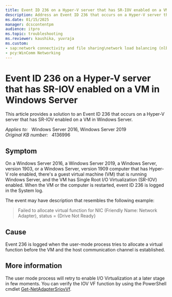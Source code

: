 ```yaml
---
title: Event ID 236 on a Hyper-V server that has SR-IOV enabled on a VM in Windows Server
description: Address an Event ID 236 that occurs on a Hyper-V server that has SR-IOV enabled on a VM in Windows Server.
ms.date: 01/15/2025
manager: dcscontentpm
audience: itpro
ms.topic: troubleshooting
ms.reviewer: kaushika, yuvraja
ms.custom:
- sap:network connectivity and file sharing\network load balancing (nlb)
- pcy:WinComm Networking
---
```

# Event ID 236 on a Hyper-V server that has SR-IOV enabled on a VM in Windows Server

This article provides a solution to an Event ID 236 that occurs on a Hyper-V server that has SR-IOV enabled on a VM in Windows Server.

_Applies to:_ &nbsp; Windows Server 2016, Windows Server 2019  
_Original KB number:_ &nbsp; 4136996

## Symptom

On a Windows Server 2016, a Windows Server 2019, a Windows Server, version 1903, or a Windows Server, version 1909 computer that has Hyper-V role enabled, there's a guest virtual machine (VM) that is running Windows Server, and the VM has Single Root I/O Virtualization (SR-IOV) enabled. When the VM or the computer is restarted, event ID 236 is logged in the System log.

The event may have description that resembles the following example:

> Failed to allocate virtual function for NIC (Friendly Name: Network Adapter), status = {Drive Not Ready}

## Cause

Event 236 is logged when the user-mode process tries to allocate a virtual function before the VM and the host communication channel is established.

## More information

The user mode process will retry to enable I/O Virtualization at a later stage in few moments. You can verify the IOV VF function by using the PowerShell cmdlet [Get-NetAdapterSriovVf](/powershell/module/netadapter/get-netadaptersriovvf?view=win10-ps&preserve-view=true).
